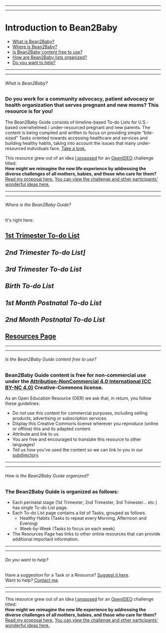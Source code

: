 
---
---
# Introduction to Bean2Baby
- [What is Bean2Baby?](#1) 
- [Where is Bean2Baby?](#2)
- [Is Bean2Baby content free to use?](#3)
- [How are Bean2Baby lists organized?](#4)
- [Do you want to help?](#5)

----
----

###### <a name="1"></a>What is Bean2Baby?
### Do you work for a community advocacy, patient advocacy or health organization that serves pregnant and new moms? This resource is for you!
The Bean2Baby Guide consists of timeline-based To-do Lists for U.S.-based overwhelmed / under-resourced pregnant and new parents. The content is being compiled and written to focus on providing simple “bite-sized” Tasks oriented towards accessing healthcare and services and building  healthy habits, taking into account the issues that many under-resourced individuals face. [Take a look.](#2) 

This resource grew out of an idea [I proposed](/openideo/maternal-health.md) for an [OpenIDEO](https://openideo.com/) challenge titled:  
**How might we reimagine the new life experience by addressing the diverse challenges of all mothers, babies, and those who care for them?** [Read my proposal here.](/openideo/maternal-health.md) [You can view the challenge and other participants' wonderful ideas here.](https://challenges.openideo.com/challenge/new-life/)

----
----

###### <a name="2"></a>Where is the Bean2Baby Guide?  
It's right here:
## [1st Trimester To-do List](/1stTrimester-ToDo.md)  
## *2nd Trimester To-do List]*
## <span color="cccccc">*3rd Trimester To-do List* </span>
## *Birth To-do List* 
## *1st Month Postnatal To-do List* 
## *2nd Month Postnatal To-do List*  
## [Resources Page](#)

----
----

###### <a name="3"></a>Is the Bean2Baby Guide content free to use?
### Bean2Baby Guide content is free for non-commercial use under the [Attribution-NonCommercial 4.0 International (CC BY-NC 4.0)](https://creativecommons.org/licenses/by-nc/4.0/) Creative-Commons license. 
As an Open Education Resource (OER) we ask that, in return, you follow these guidelines:
- Do not use this content for commercial purposes, including selling products, advertising or subscription services.  
- Display this Creative Commons license wherever you reproduce (online or offline) this and its adapted content.  
- Attribute and link to us.  
- You are free and encouraged to translate this resource to other languages! 
- Tell us how you’ve used the content so we can link to you in our [subdirectory](#).  


----
----

###### <a name="4"></a>How is the Bean2Baby Guide organized?
### The Bean2Baby Guide is organized as follows:
- Each perinatal stage (1st Trimester, 2nd Trimester, 3rd Trimester… etc.) has single To-do List page.  
- Each To-do List page contains a list of Tasks, grouped as follows.
  - Healthy Habits (Tasks to repeat every Morning, Afternoon and Evening)
  - Week-by-Week (Tasks to focus on each week)
- The Resources Page has links to other online resources that can provide additional important information.

----
----

###### <a name="5"></a>Do you want to help?
Have a suggestion for a Task or a Resource? [Suggest it here](#).  
Want to help? [Contact me](#).  

----
----

This resource grew out of an idea [I proposed](/openideo/maternal-health.md) for an [OpenIDEO](https://openideo.com/) challenge titled:  
**How might we reimagine the new life experience by addressing the diverse challenges of all mothers, babies, and those who care for them?** [Read my proposal here.](/openideo/maternal-health.md) [You can view the challenge and other participants' wonderful ideas here.](https://challenges.openideo.com/challenge/new-life/)

